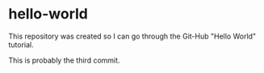 # hello-world

This repository was created so I can go through the Git-Hub "Hello World" tutorial.

This is probably the third commit.
